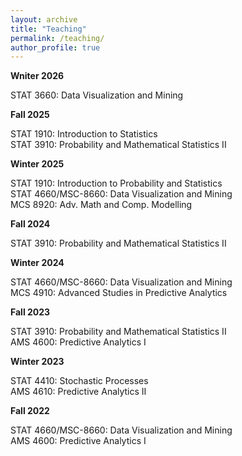 ```yaml
---
layout: archive
title: "Teaching"
permalink: /teaching/
author_profile: true
---
```


**Wniter 2026**

STAT 3660: Data Visualization and Mining

**Fall 2025**

STAT 1910: Introduction to Statistics  
STAT 3910: Probability and Mathematical Statistics II  

**Winter 2025**

STAT 1910: Introduction to Probability and Statistics  
STAT 4660/MSC-8660: Data Visualization and Mining  
MCS 8920: Adv. Math and Comp. Modelling

**Fall 2024**

STAT 3910: Probability and Mathematical Statistics II  

**Winter 2024**

STAT 4660/MSC-8660: Data Visualization and Mining  
MCS 4910: Advanced Studies in Predictive Analytics  

**Fall 2023**

STAT 3910: Probability and Mathematical Statistics II  
AMS 4600: Predictive Analytics I

**Winter 2023**

STAT 4410: Stochastic Processes  
AMS 4610: Predictive Analytics II 

**Fall 2022**

STAT 4660/MSC-8660: Data Visualization and Mining  
AMS 4600: Predictive Analytics I
